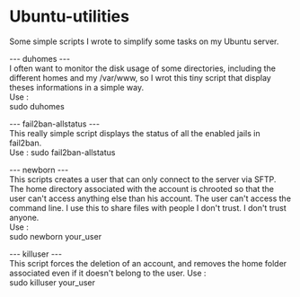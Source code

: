 # Ubuntu-utilities  
Some simple scripts I wrote to simplify some tasks on my Ubuntu server.  
    
--- duhomes ---  
I often want to monitor the disk usage of some directories, including the different homes and my /var/www, so I wrot this tiny script that display theses informations in a simple way.  
Use :  
 sudo duhomes  
   
--- fail2ban-allstatus ---  
This really simple script displays the status of all the enabled jails in fail2ban.  
Use : 
 sudo fail2ban-allstatus  
   
--- newborn ---  
This scripts creates a user that can only connect to the server via SFTP. The home directory associated with the account is chrooted so that the user can't access anything else than his account. The user can't access the command line. I use this to share files with people I don't trust. I don't trust anyone.  
Use :  
 sudo newborn your_user  
  
--- killuser ---  
This script forces the deletion of an account, and removes the home folder associated even if it doesn't belong to the user. 
Use :  
 sudo killuser your_user  
